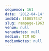 ```yaml
---
sequence: 161
date: '2012-04-14'
imdbId: tt0057447
slug: rampage-1963
venue: null
venueNotes: null
medium: TCM HD
mediumNotes: null
---
```


